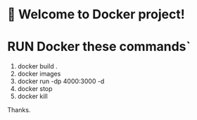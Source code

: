 # 🚀 Welcome to Docker project!

# RUN Docker these commands`

1. docker build . <container id>
2. docker images
3. docker run -dp 4000:3000 -d <container id>
4. docker stop <container id>
5. docker kill <container id>

Thanks.